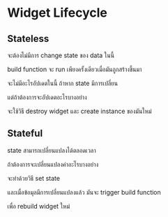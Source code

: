 # Widget Lifecycle

## Stateless

จะต้องไม่มีการ change state ของ data ในนี้

build function จะ run เพียงครั้งเดียวเมื่อมันถูกสร้างขึ้นมา

จะไม่มีอะไรอัปเดตในนี้ ถ้าหาก state มีการเปลี่ยน

แต่ถ้าต้องการจะอัปเดตอะไรบางอย่าง

จะใช้วิธี destroy widget และ create instance ของมันใหม่

## Stateful

state สามารถเปลี่ยนแปลงได้ตลอดเวลา

ถ้าต้องการจะเปลี่ยนแปลงค่าอะไรบางอย่าง

จะทำด้วยวิธี set state

และเมื่อข้อมุลมีการเปลี่ยนแปลงแล้ว มันจะ trigger build function

เพื่อ rebuild widget ใหม่

